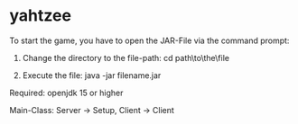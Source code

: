 # yahtzee

To start the game, you have to open the JAR-File via the command prompt:

1. Change the directory to the file-path:
cd path\to\the\file

2. Execute the file:
java -jar filename.jar

Required:
openjdk 15 or higher

Main-Class:
Server -> Setup,
Client -> Client
